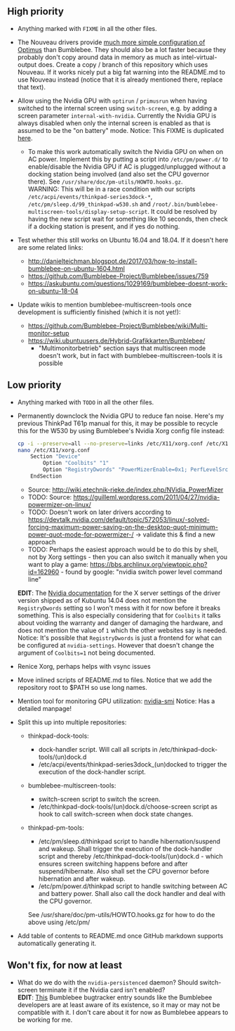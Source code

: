 ## High priority
- Anything marked with `FIXME` in all the other files.

- The Nouveau drivers provide [much more simple configuration of Optimus](https://nouveau.freedesktop.org/wiki/Optimus/) than Bumblebee. They should also be a lot faster because they probably don't copy around data in memory as much as intel-virtual-output does. Create a copy / branch of this repository which uses Nouveau. If it works nicely put a big fat warning into the README.md to use Nouveau instead (notice that it is already mentioned there, replace that text).

- Allow using the Nvidia GPU with ```optirun``` / ```primusrun``` when having switched to the internal screen using ```switch-screen```, e.g. by adding a screen parameter ```internal-with-nvidia```. Currently the Nvidia GPU is always disabled when only the internal screen is enabled as that is assumed to be the "on battery" mode. Notice: This FIXME is duplicated [here](https://github.com/leo-bogert/bumblebee-multiscreen-tools#run-something-on-the-nvidia-gpu).

	- To make this work automatically switch the Nvidia GPU on when on AC power. Implement this by putting a script into `/etc/pm/power.d/` to enable/disable the Nvidia GPU if AC is plugged/unplugged without a docking station being involved (and also set the CPU governor there). See `/usr/share/doc/pm-utils/HOWTO.hooks.gz`.  
	WARNING: This will be in a race condition with our scripts `/etc/acpi/events/thinkpad-series3dock-*`, `/etc/pm/sleep.d/99_thinkpad-w530.sh` and `/root/.bin/bumblebee-multiscreen-tools/display-setup-script`. It could be resolved by having the new script wait for something like 10 seconds, then check if a docking station is present, and if yes do nothing.

- Test whether this still works on Ubuntu 16.04 and 18.04. If it doesn't here are some related links:
  - http://danielteichman.blogspot.de/2017/03/how-to-install-bumblebee-on-ubuntu-1604.html
  - https://github.com/Bumblebee-Project/Bumblebee/issues/759
  - https://askubuntu.com/questions/1029169/bumblebee-doesnt-work-on-ubuntu-18-04

- Update wikis to mention bumblebee-multiscreen-tools once development is sufficiently finished (which it is not yet!):
  - https://github.com/Bumblebee-Project/Bumblebee/wiki/Multi-monitor-setup
  - https://wiki.ubuntuusers.de/Hybrid-Grafikkarten/Bumblebee/
    - "Multimonitorbetrieb" section says that multiscreen mode doesn't work, but in fact with bumblebee-multiscreen-tools it is possible

## Low priority
- Anything marked with `TODO` in all the other files.

- Permanently downclock the Nvidia GPU to reduce fan noise. Here's my previous ThinkPad T61p manual for this, it may be possible to recycle this for the W530 by using Bumblebee's Nvidia Xorg config file instead:
	```bash
	cp -i --preserve=all --no-preserve=links /etc/X11/xorg.conf /etc/X11/xorg.conf.default
	nano /etc/X11/xorg.conf
		Section "Device"
			Option "Coolbits" "1"
			Option "RegistryDwords" "PowerMizerEnable=0x1; PerfLevelSrc=0x2222; PowerMizerLevel=0x3; PowerMizerDefault=0x3; PowerMizerDefaultAC=0x3"
		EndSection
	```
	- Source: http://wiki.etechnik-rieke.de/index.php/NVidia_PowerMizer
	- TODO: Source: https://guilleml.wordpress.com/2011/04/27/nvidia-powermizer-on-linux/
	- TODO: Doesn't work on later drivers according to https://devtalk.nvidia.com/default/topic/572053/linux/-solved-forcing-maximum-power-saving-on-the-desktop-quot-minimum-power-quot-mode-for-powermizer-/ -> validate this & find a new approach
	- TODO: Perhaps the easiest approach would be to do this by shell, not by Xorg settings - then you can also switch it manually when you want to play a game: https://bbs.archlinux.org/viewtopic.php?id=162960   - found by google: "nvidia switch power level command line"
	
	**EDIT**: The [Nvidia documentation](https://download.nvidia.com/XFree86/Linux-x86_64/384.130/README/xconfigoptions.html) for the X server settings of the driver version shipped as of Kubuntu 14.04 does not mention the `RegistryDwords` setting so I won't mess with it for now before it breaks something. This is also especially considering that for `Coolbits` it talks about voiding the warranty and danger of damaging the hardware, and does not mention the value of `1` which the other websites say is needed. Notice: It's possible that `RegistryDwords` is just a frontend for what can be configured at `nvidia-settings`. However that doesn't change the argument of `Coolbits=1` not being documented.

- Renice Xorg, perhaps helps with vsync issues

- Move inlined scripts of README.md to files. Notice that we add the repository root to $PATH so use long names.

- Mention tool for monitoring GPU utilization: [nvidia-smi](http://download.nvidia.com/XFree86/Linux-x86/384.90/README/nvidia-smi.html)
	Notice: Has a detailed manpage!

- Split this up into multiple repositories:
	- thinkpad-dock-tools:
		- dock-handler script. Will call all scripts in /etc/thinkpad-dock-tools/(un)dock.d
		- /etc/acpi/events/thinkpad-series3dock_(un)docked to trigger the execution of the dock-handler script.
	- bumblebee-multiscreen-tools:
		- switch-screen script to switch the screen.
		- /etc/thinkpad-dock-tools/(un)dock.d/choose-screen script as hook to call switch-screen when dock state changes.
	- thinkpad-pm-tools:
		- /etc/pm/sleep.d/thinkpad script to handle hibernation/suspend and wakeup. Shall trigger the execution of the dock-handler script and thereby /etc/thinkpad-dock-tools/(un)dock.d - which ensures screen switching happens before and after suspend/hibernate. Also shall set the CPU governor before hibernation and after wakeup.
		- /etc/pm/power.d/thinkpad script to handle switching between AC and battery power. Shall also call the dock handler and deal with the CPU governor.
		
		See /usr/share/doc/pm-utils/HOWTO.hooks.gz for how to do the above using /etc/pm/

- Add table of contents to README.md once GitHub markdown supports automatically generating it.

## Won't fix, for now at least

- What do we do with the `nvidia-persistenced` daemon? Should switch-screen terminate it if the Nvidia card isn't enabled?  
  **EDIT**: [This](https://github.com/Bumblebee-Project/Bumblebee/issues/207) Bumblebee bugtracker entry sounds like the Bumblebee developers are at least aware of its existence, so it may or may not be compatible with it. I don't care about it for now as Bumblebee appears to be working for me.
